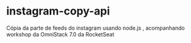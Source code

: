 # instagram-copy-api
Cópia da parte de feeds do instagram usando node.js , acompanhando workshop da OmniStack 7.0 da RocketSeat
